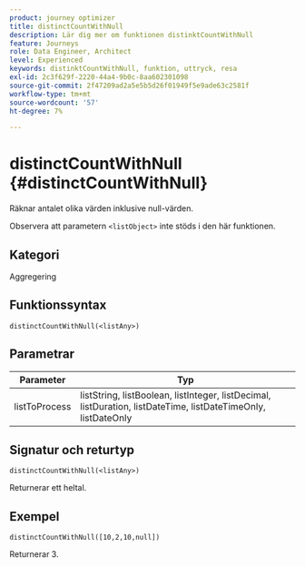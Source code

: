```yaml
---
product: journey optimizer
title: distinctCountWithNull
description: Lär dig mer om funktionen distinktCountWithNull
feature: Journeys
role: Data Engineer, Architect
level: Experienced
keywords: distinktCountWithNull, funktion, uttryck, resa
exl-id: 2c3f629f-2220-44a4-9b0c-8aa602301098
source-git-commit: 2f47209ad2a5e5b5d26f01949f5e9ade63c2581f
workflow-type: tm+mt
source-wordcount: '57'
ht-degree: 7%

---
```


# distinctCountWithNull {#distinctCountWithNull}

Räknar antalet olika värden inklusive null-värden.

Observera att parametern `<listObject>` inte stöds i den här funktionen.

## Kategori

Aggregering

## Funktionssyntax

`distinctCountWithNull(<listAny>)`

## Parametrar

| Parameter | Typ |
|-----------|------------------|
| listToProcess | listString, listBoolean, listInteger, listDecimal, listDuration, listDateTime, listDateTimeOnly, listDateOnly |

## Signatur och returtyp

`distinctCountWithNull(<listAny>)`

Returnerar ett heltal.

## Exempel

`distinctCountWithNull([10,2,10,null])`

Returnerar 3.

